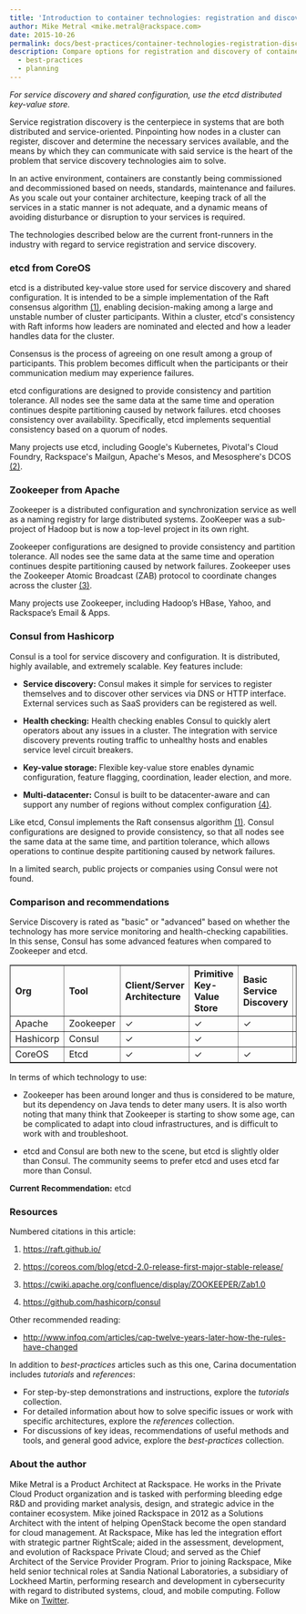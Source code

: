 ```yaml
---
title: 'Introduction to container technologies: registration and discovery of container services'
author: Mike Metral <mike.metral@rackspace.com>
date: 2015-10-26
permalink: docs/best-practices/container-technologies-registration-discover/
description: Compare options for registration and discovery of container services
  - best-practices
  - planning
---
```


*For service discovery and shared configuration, use the etcd distributed key-value store.*

Service registration discovery is the centerpiece in systems that are
both distributed and service-oriented. Pinpointing how nodes in a cluster
can register, discover and determine the necessary services available,
and the means by which they can communicate with said service is the
heart of the problem that service discovery technologies aim to solve.

In an active environment, containers are constantly being commissioned
and decommissioned based on needs, standards, maintenance and failures.
As you scale out your container architecture, keeping track of all the
services in a static manner
is not adequate, and a dynamic means of avoiding disturbance or
disruption to your services is required.

The technologies described below are the current front-runners in the
industry with regard to service registration and service
discovery.

### etcd from CoreOS

etcd is a distributed key-value store used for service discovery and shared
configuration. It is intended to be a simple implementation of the Raft
consensus algorithm [(1)](#resources), enabling decision-making among a large and unstable number of cluster participants. Within a cluster, etcd's consistency with Raft informs how leaders are nominated and elected and how a leader handles data for the cluster.

Consensus is the process of agreeing on one result among a group of participants. This problem becomes difficult when the participants or their communication medium may experience failures.

etcd configurations are designed to provide consistency and partition tolerance. All nodes see the same data at the same time and operation continues despite partitioning caused by network failures.
etcd chooses consistency over availability. Specifically, etcd implements
sequential consistency based on a quorum of nodes.

Many projects use etcd, including Google's Kubernetes, Pivotal's Cloud
Foundry, Rackspace's Mailgun, Apache's Mesos, and Mesosphere's DCOS [(2)](#resources).

### Zookeeper from Apache

Zookeeper is a distributed configuration and synchronization service
as well as a naming registry for large distributed systems. ZooKeeper was a
sub-project of Hadoop but is now a top-level project in its own right.

Zookeeper configurations are designed to provide consistency and partition tolerance. All nodes see the same data at the same time and operation continues despite partitioning caused by network failures.
Zookeeper uses the Zookeeper Atomic Broadcast (ZAB) protocol to coordinate changes across the
cluster [(3)](#resources).

Many projects use Zookeeper, including Hadoop’s HBase, Yahoo, and
Rackspace’s Email & Apps.

### Consul from Hashicorp

Consul is a tool for service discovery and configuration. It is distributed,
highly available, and extremely scalable. Key features include:

- **Service discovery:** Consul makes it simple for services to
  register themselves and to discover other services via DNS or HTTP
  interface. External services such as SaaS providers can be
  registered as well.

- **Health checking:** Health checking enables Consul to quickly
  alert operators about any issues in a cluster. The integration with
  service discovery prevents routing traffic to unhealthy hosts and
  enables service level circuit breakers.

- **Key-value storage:** Flexible key-value store enables
  dynamic configuration, feature flagging, coordination, leader
  election, and more.

- **Multi-datacenter:** Consul is built to be datacenter-aware
  and can support any number of regions without complex
  configuration [(4)](#resources).

Like etcd, Consul implements the Raft consensus algorithm [(1)](#resources).
Consul configurations are designed to provide consistency, so that all nodes see the same data at the same time, and partition tolerance, which allows operations to continue despite partitioning caused by network failures.

In a limited search, public projects or companies using Consul were not found.

### Comparison and recommendations

Service Discovery is rated as "basic" or "advanced" based on whether the technology has more service monitoring and health-checking capabilities. In this sense, Consul has some advanced features when compared to Zookeeper and etcd.

<table border="1">
 <thead>
  <tr>
   <th align="left">Org</th>
   <th align="left">Tool</th>
   <th align="left">Client/Server Architecture</th>
   <th align="left">Primitive Key-Value Store</th>
   <th align="left">Basic Service Discovery</th>
   <th align="left">Advanced Service Discovery</th>
   <th align="left">Consistency</th>
   <th align="left">Language</th>
  </tr>
 </thead>
 <tbody>
  <tr>
   <td align="left">Apache</td>
   <td align="left">Zookeeper</td>
   <td align="left">✓</td>
   <td align="left">✓</td>
   <td align="left">✓</td>
   <td align="left"></td>
   <td align="left">✓</td>
   <td align="left">Java</td>
  </tr>
  <tr>
   <td align="left">Hashicorp</td>
   <td align="left">Consul</td>
   <td align="left">✓</td>
   <td align="left">✓</td>
   <td align="left"></td>
   <td align="left">✓</td>
   <td align="left">✓</td>
   <td align="left">Go</td>
  </tr>
  <tr>
   <td align="left">CoreOS</td>
   <td align="left">Etcd</td>
   <td align="left">✓</td>
   <td align="left">✓</td>
   <td align="left">✓</td>
   <td align="left"></td>
   <td align="left">✓</td>
   <td align="left">Go</td>
  </tr>
 </tbody>
</table>
 
In terms of which technology to use:

- Zookeeper has been around longer and thus is considered to be mature,
  but its dependency on Java tends to deter many users. It
  is also worth noting that many think that Zookeeper is starting to show some
  age, can be complicated to adapt into cloud infrastructures, and is difficult to work with
  and troubleshoot.

- etcd and Consul are both new to the scene, but etcd is slightly older
  than Consul. The community seems to prefer etcd and uses etcd far more than Consul.

**Current Recommendation:** etcd

<a name="resources"></a>
### Resources

Numbered citations in this article:

1. <https://raft.github.io/>

2. <https://coreos.com/blog/etcd-2.0-release-first-major-stable-release/>

3. <https://cwiki.apache.org/confluence/display/ZOOKEEPER/Zab1.0>

4. <https://github.com/hashicorp/consul>

Other recommended reading:

- <http://www.infoq.com/articles/cap-twelve-years-later-how-the-rules-have-changed>

In addition to *best-practices* articles such as this one,
Carina documentation includes *tutorials* and *references*:

* For step-by-step demonstrations and instructions, explore the *tutorials* collection.
* For detailed information about how to solve specific issues or work with specific architectures,
  explore the *references* collection.
* For discussions of key ideas, recommendations of useful methods and tools, and
  general good advice, explore the *best-practices* collection.

### About the author

Mike Metral is a Product Architect at Rackspace. He works in the Private Cloud Product organization and is tasked with performing bleeding edge R&D and providing market analysis, design, and strategic advice in the container ecosystem. Mike joined Rackspace in 2012 as a Solutions Architect with the intent of helping OpenStack become the open standard for cloud management. At Rackspace, Mike has led the integration effort with strategic partner RightScale; aided in the assessment, development, and evolution of Rackspace Private Cloud; and served as the Chief Architect of the Service Provider Program. Prior to joining Rackspace, Mike held senior technical roles at Sandia National Laboratories, a subsidiary of Lockheed Martin, performing research and development in cybersecurity with regard to distributed systems, cloud, and mobile computing. Follow Mike on [Twitter](https://twitter.com/mikemetral).
